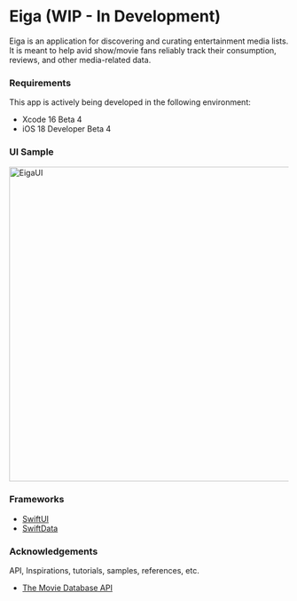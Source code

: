# Eiga (WIP - In Development)

Eiga is an application for discovering and curating entertainment media lists. It is meant to help avid show/movie fans reliably track their consumption, reviews, and other media-related data.

### Requirements

This app is actively being developed in the following environment:

* Xcode 16 Beta 4
* iOS 18 Developer Beta 4

### UI Sample

<img width="566" alt="EigaUI" src="https://github.com/user-attachments/assets/c0c67abd-de18-4c21-841b-383e60c90706">

### Frameworks
* [SwiftUI](https://developer.apple.com/documentation/swiftui/)
* [SwiftData](https://developer.apple.com/documentation/swiftdata)

### Acknowledgements
API, Inspirations, tutorials, samples, references, etc.
* [The Movie Database API](https://www.themoviedb.org/?language=en-US)
